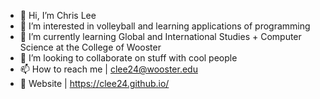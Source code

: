 - 👋 Hi, I’m Chris Lee
- 👀 I’m interested in volleyball and learning applications of programming
- 🌱 I’m currently learning Global and International Studies + Computer Science at the College of Wooster
- 💞️ I’m looking to collaborate on stuff with cool people
- 📫 How to reach me | clee24@wooster.edu
- 🏡 Website | https://clee24.github.io/

<!---
clee24/clee24 is a ✨ special ✨ repository because its `README.md` (this file) appears on your GitHub profile.
You can click the Preview link to take a look at your changes.
--->
